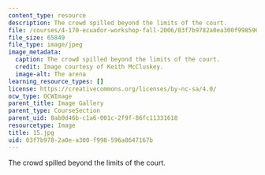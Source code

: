 ```yaml
---
content_type: resource
description: The crowd spilled beyond the limits of the court.
file: /courses/4-170-ecuador-workshop-fall-2006/03f7b9782a0ea300f998596a8647167b_15.jpg
file_size: 65849
file_type: image/jpeg
image_metadata:
  caption: The crowd spilled beyond the limits of the court.
  credit: Image courtesy of Keith McCluskey.
  image-alt: The arena
learning_resource_types: []
license: https://creativecommons.org/licenses/by-nc-sa/4.0/
ocw_type: OCWImage
parent_title: Image Gallery
parent_type: CourseSection
parent_uid: 8ab0d46b-c1a6-001c-2f9f-86fc11331618
resourcetype: Image
title: 15.jpg
uid: 03f7b978-2a0e-a300-f998-596a8647167b
---
```

The crowd spilled beyond the limits of the court.
